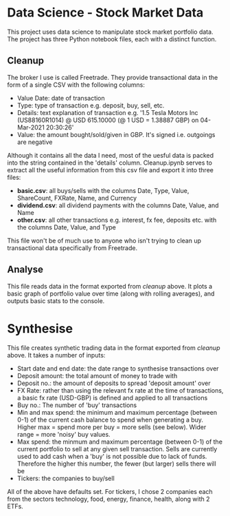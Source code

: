 # Data Science - Stock Market Data

This project uses data science to manipulate stock market portfolio data. The project has three Python notebook files, each with a distinct function.

## Cleanup
The broker I use is called Freetrade. They provide transactional data in the form of a single CSV with the following columns:
- Value Date: date of transaction
- Type: type of transaction e.g. deposit, buy, sell, etc.
- Details: text explanation of transaction e.g. '1.5 Tesla Motors Inc (US88160R1014) @ USD 615.10000 (@ 1 USD = 1.38887 GBP) on 04-Mar-2021 20:30:26'
- Value: the amount bought/sold/given in GBP. It's signed i.e. outgoings are negative

Although it contains all the data I need, most of the uesful data is packed into the string contained in the 'details' column. Cleanup.ipynb serves to extract all the useful information from this csv file and export it into three files:
- **basic.csv**: all buys/sells with the columns Date, Type, Value, ShareCount, FXRate, Name, and Currency
- **dividend.csv**: all dividend payments with the columns Date, Value, and Name
- **other.csv**: all other transactions e.g. interest, fx fee, deposits etc. with the columns Date, Value, and Type

This file won't be of much use to anyone who isn't trying to clean up transactional data specifically from Freetrade.

## Analyse
This file reads data in the format exported from *cleanup* above. It plots a basic graph of portfolio value over time (along with rolling averages), and outputs basic stats to the console.

# Synthesise
This file creates synthetic trading data in the format exported from *cleanup* above. It takes a number of inputs:
- Start date and end date: the date range to synthesise transactions over
- Deposit amount: the total amount of money to trade with 
- Deposit no.: the amount of deposits to spread 'deposit amount' over
- FX Rate: rather than using the relevant fx rate at the time of transactions, a basic fx rate (USD-GBP) is defined and applied to all transactions
- Buy no.: The number of 'buy' transactions
- Min and max spend: the minimum and maximum percentage (between 0-1) of the current cash balance to spend when generating a buy. Higher max = spend more per buy = more sells (see below). Wider range = more 'noisy' buy values.
- Max spend: the minmum and maximum percentage (between 0-1) of the current portfolio to sell at any given sell transaction. Sells are currently used to add cash when a 'buy' is not possible due to lack of funds. Therefore the higher this number, the fewer (but larger) sells there will be
- Tickers: the companies to buy/sell

All of the above have defaults set. For tickers, I chose 2 companies each from the sectors technology, food, energy, finance, health, along with 2 ETFs.